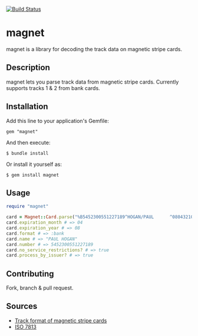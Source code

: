 [![Build Status](https://secure.travis-ci.org/samuelkadolph/magnet.png?branch=master)](http://travis-ci.org/samuelkadolph/magnet)

# magnet

magnet is a library for decoding the track data on magnetic stripe cards.

## Description

magnet lets you parse track data from magnetic stripe cards. Currently supports tracks 1 & 2 from bank cards.

## Installation

Add this line to your application's Gemfile:

    gem "magnet"

And then execute:

    $ bundle install

Or install it yourself as:

    $ gem install magnet

## Usage

```ruby
require "magnet"

card = Magnet::Card.parse("%B5452300551227189^HOGAN/PAUL      ^08043210000000725000000?")
card.expiration_month # => 04
card.expiration_year # => 08
card.format # => :bank
card.name # => "PAUL HOGAN"
card.number # => 5452300551227189
card.no_service_restrictions? # => true
card.process_by_issuer? # => true
```

## Contributing

Fork, branch & pull request.

## Sources

* [Track format of magnetic stripe cards](http://www.gae.ucm.es/~padilla/extrawork/tracks.html)
* [ISO 7813](http://en.wikipedia.org/wiki/ISO/IEC_7813)
